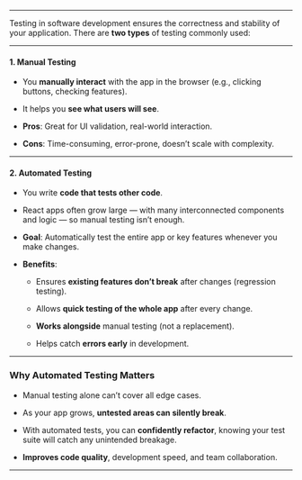 
---

Testing in software development ensures the correctness and stability of your application. There are **two types** of testing commonly used:

---

#### 1. **Manual Testing**

- You **manually interact** with the app in the browser (e.g., clicking buttons, checking features).
    
- It helps you **see what users will see**.
    
- **Pros**: Great for UI validation, real-world interaction.
    
- **Cons**: Time-consuming, error-prone, doesn’t scale with complexity.
    

---

#### 2. **Automated Testing**

- You write **code that tests other code**.
    
- React apps often grow large — with many interconnected components and logic — so manual testing isn’t enough.
    
- **Goal**: Automatically test the entire app or key features whenever you make changes.
    
- **Benefits**:
    
    - Ensures **existing features don’t break** after changes (regression testing).
        
    - Allows **quick testing of the whole app** after every change.
        
    - **Works alongside** manual testing (not a replacement).
        
    - Helps catch **errors early** in development.
        

---

### Why Automated Testing Matters

- Manual testing alone can’t cover all edge cases.
    
- As your app grows, **untested areas can silently break**.
    
- With automated tests, you can **confidently refactor**, knowing your test suite will catch any unintended breakage.
    
- **Improves code quality**, development speed, and team collaboration.
    

---

